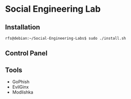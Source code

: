 # Social Engineering Lab

## Installation

```console
rfs@debian:~/Social-Engineering-Labs$ sudo ./install.sh
```
## Control Panel

## Tools

- GoPhish
- EvilGinx
- Modlishka
